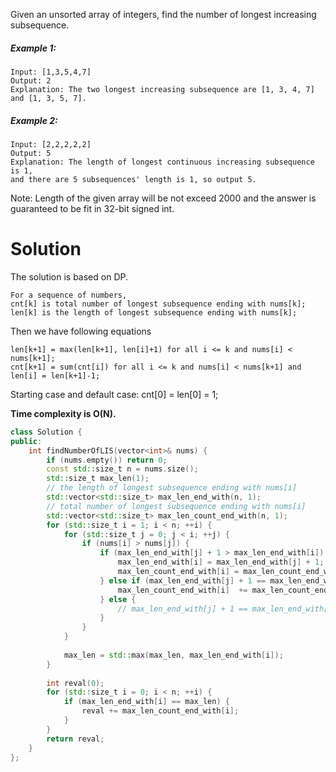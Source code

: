 Given an unsorted array of integers, find the number of longest increasing subsequence.

##### Example 1:

```
Input: [1,3,5,4,7]
Output: 2
Explanation: The two longest increasing subsequence are [1, 3, 4, 7] and [1, 3, 5, 7].
```

##### Example 2:

```
Input: [2,2,2,2,2]
Output: 5
Explanation: The length of longest continuous increasing subsequence is 1, 
and there are 5 subsequences' length is 1, so output 5.
```

Note: Length of the given array will be not exceed 2000 and the answer is guaranteed to be fit in 32-bit signed int.


# Solution

The solution is based on DP.

```
For a sequence of numbers,
cnt[k] is total number of longest subsequence ending with nums[k];
len[k] is the length of longest subsequence ending with nums[k];
```

Then we have following equations

```
len[k+1] = max(len[k+1], len[i]+1) for all i <= k and nums[i] < nums[k+1];
cnt[k+1] = sum(cnt[i]) for all i <= k and nums[i] < nums[k+1] and len[i] = len[k+1]-1;
```

Starting case and default case: cnt[0] = len[0] = 1;

__Time complexity is O(N).__

```cpp
class Solution {
public:
    int findNumberOfLIS(vector<int>& nums) {
        if (nums.empty()) return 0;
        const std::size_t n = nums.size();
        std::size_t max_len(1);
        // the length of longest subsequence ending with nums[i]
        std::vector<std::size_t> max_len_end_with(n, 1); 
        // total number of longest subsequence ending with nums[i]
        std::vector<std::size_t> max_len_count_end_with(n, 1);
        for (std::size_t i = 1; i < n; ++i) {
            for (std::size_t j = 0; j < i; ++j) {
                if (nums[i] > nums[j]) {
                    if (max_len_end_with[j] + 1 > max_len_end_with[i]) {
                        max_len_end_with[i] = max_len_end_with[j] + 1;
                        max_len_count_end_with[i] = max_len_count_end_with[j];
                    } else if (max_len_end_with[j] + 1 == max_len_end_with[i]) {
                        max_len_count_end_with[i]  += max_len_count_end_with[j];
                    } else { 
                        // max_len_end_with[j] + 1 == max_len_end_with[i], ignore
                    }
                }
            }
            
            max_len = std::max(max_len, max_len_end_with[i]);
        }
        
        int reval(0);
        for (std::size_t i = 0; i < n; ++i) {
            if (max_len_end_with[i] == max_len) {
                reval += max_len_count_end_with[i];
            }
        }
        return reval;
    }
};
```
